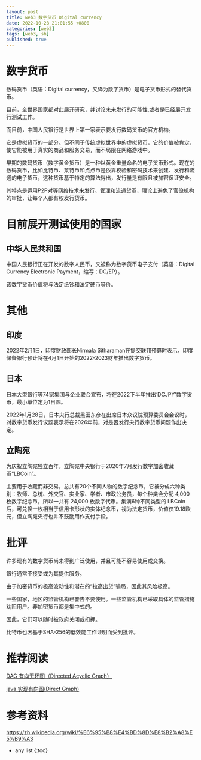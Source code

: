 ```yaml
---
layout: post
title: web3 数字货币 Digital currency
date: 2022-10-28 21:01:55 +0800
categories: [web3]
tags: [web3, sh]
published: true
---
```


# 数字货币

数码货币（英语：Digital currency，又译为数字货币）是电子货币形式的替代货币。

目前，全世界国家都对此展开研究，并讨论未来发行的可能性,或者是已经展开发行测试工作。

而目前，中国人民银行是世界上第一家表示要发行数码货币的官方机构。

它是虚拟货币的一部分。但不同于传统虚拟世界中的虚拟货币，它的价值被肯定，使它能被用于真实的商品和服务交易，而不局限在网络游戏中。

早期的数码货币（数字黄金货币）是一种以黄金重量命名的电子货币形式。现在的数码货币，比如比特币、莱特币和点点币是依靠校验和密码技术来创建、发行和流通的电子货币，这种货币基于特定的算法得出，发行量是有限且被加密保证安全。

其特点是运用P2P对等网络技术来发行、管理和流通货币，理论上避免了官僚机构的审批，让每个人都有权发行货币。

# 目前展开测试使用的国家

## 中华人民共和国

中国人民银行正在开发的数字人民币，又被称为数字货币电子支付（英语：Digital Currency Electronic Payment，缩写：DC/EP）。

该数字货币价值将与法定纸钞和法定硬币等价。

# 其他

## 印度

2022年2月1日，印度财政部长Nirmala Sitharaman在提交联邦预算时表示，印度储备银行预计将在4月1日开始的2022-2023财年推出数字货币。

## 日本

日本大型银行等74家集团与企业联合宣布，将在2022下半年推出‘DCJPY’数字货币，最小单位定为1日圆。

2022年1月28日，日本央行总裁黑田东彦在出席日本众议院预算委员会会议时，对数字货币发行议题表示将在2026年前，对是否发行央行数字货币问题作出决定。

## 立陶宛

为庆祝立陶宛独立百年，立陶宛中央银行于2020年7月发行数字加密收藏币“LBCoin”。

主要用于收藏而非交易，总共有20个不同人物的数字纪念币，它被分成六种类别：牧师、总统、外交官、实业家、学者、市政公务员，每个种类会分配 4,000 枚数字纪念币，所以一共有 24,000 枚数字代币。集满6种不同类型的 LBCoin 后，可兑换一枚相当于信用卡形状的实体纪念币，视为法定货币，价值仅19.18欧元，但立陶宛央行也并不鼓励用作支付手段。

# 批评

许多现有的数字货币尚未得到广泛使用，并且可能不容易使用或交换。

银行通常不接受或为其提供服务。

由于加密货币的极高波动性和潜在的“拉高出货”骗局，因此其风险极高。

一些国家，地区的监管机构已警告不要使用。一些监管机构已采取具体的监管措施劝阻用户。非加密货币都是集中式的。

因此，它们可以随时被政府关闭或扣押。

比特币也因基于SHA-256的低效能工作证明而受到批评。


# 推荐阅读

[DAG 有向无环图（Directed Acyclic Graph）](https://houbb.github.io/2020/01/23/data-struct-learn-03-dag)

[java 实现有向图(Direct Graph)](https://houbb.github.io/2020/01/23/data-struct-learn-03-direct-graph)

# 参考资料

https://zh.wikipedia.org/wiki/%E6%95%B8%E4%BD%8D%E8%B2%A8%E5%B9%A3

* any list
{:toc}